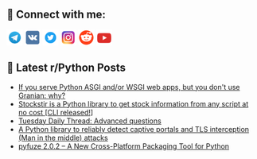 ## 🔎 Connect with me:
[<img src="https://github.com/bullbesh/bullbesh/blob/main/images/Telegram.png" width="32" height="32" />](https://t.me/bullbesh)
[<img src="https://github.com/bullbesh/bullbesh/blob/main/images/VK.png" width="32" height="32" />](https://vk.com/bullbesh)
[<img src="https://github.com/bullbesh/bullbesh/blob/main/images/Twitter.png" width="32" height="32" />](https://twitter.com/bullbesh1)
[<img src="https://github.com/bullbesh/bullbesh/blob/main/images/Instagram.png" width="32" height="32" />](https://www.instagram.com/bullbesh)
[<img src="https://github.com/bullbesh/bullbesh/blob/main/images/Reddit.png" width="32" height="32" />](https://www.reddit.com/user/bullbesh)
[<img src="https://github.com/bullbesh/bullbesh/blob/main/images/YouTube.png" width="32" height="32" />](https://www.youtube.com/channel/UCtfjRs6uzgq5mfm8S06WTcg)

## 📕 Latest r/Python Posts
<!-- BLOG-POST-LIST:START -->
- [If you serve Python ASGI and/or WSGI web apps, but you don&#39;t use Granian: why?](https://www.reddit.com/r/Python/comments/1l7usfq/if_you_serve_python_asgi_andor_wsgi_web_apps_but/)
- [Stockstir is a Python library to get stock information from any script at no cost [CLI released!]](https://www.reddit.com/r/Python/comments/1l7l0a7/stockstir_is_a_python_library_to_get_stock/)
- [Tuesday Daily Thread: Advanced questions](https://www.reddit.com/r/Python/comments/1l7kkp8/tuesday_daily_thread_advanced_questions/)
- [A Python library to reliably detect captive portals and TLS interception &lpar;Man in the middle&rpar; attacks](https://www.reddit.com/r/Python/comments/1l7howq/a_python_library_to_reliably_detect_captive/)
- [pyfuze 2.0.2 – A New Cross-Platform Packaging Tool for Python](https://www.reddit.com/r/Python/comments/1l7dwei/pyfuze_202_a_new_crossplatform_packaging_tool_for/)
<!-- BLOG-POST-LIST:END -->
